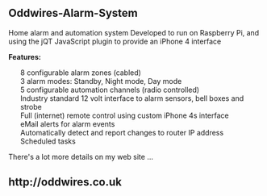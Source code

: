 <h2>Oddwires-Alarm-System</h2>

Home alarm and automation system
Developed to run on Raspberry Pi, and using the jQT JavaScript plugin to provide an iPhone 4 interface


<b>Features:</b><br>
<ul>
  8 configurable alarm zones (cabled)<br>
  3 alarm modes: Standby, Night mode, Day mode<br>
  5 configurable automation channels (radio controlled)<br>
  Industry standard 12 volt interface to alarm sensors, bell boxes and strobe<br>
  Full  (internet) remote control using custom iPhone 4s interface<br>
  eMail alerts for alarm events<br>
  Automatically detect and report changes to router IP address<br>
  Scheduled tasks<br>
</ul>

There's a lot more details on my web site ...

<h2>http://oddwires.co.uk </h2>
